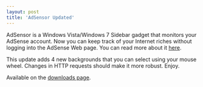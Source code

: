 ```yaml
---
layout: post  
title: 'AdSensor Updated'
---
```

AdSensor is a Windows Vista/Windows 7 Sidebar gadget that monitors your AdSense account. Now you can keep track of your Internet riches without logging into the AdSense Web page. You can read more about it [here](/blog/post/2009/04/27/adsensor-a-windows-sidebar-adsense-gadget-that-actually-works).

This update adds 4 new backgrounds that you can select using your mouse wheel. Changes in HTTP requests should make it more robust. Enjoy.

Available on the [downloads page](/downloads).
